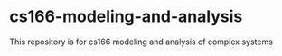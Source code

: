 # cs166-modeling-and-analysis
This repository is for cs166 modeling and analysis of complex systems
